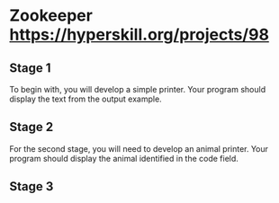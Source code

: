 # Zookeeper https://hyperskill.org/projects/98

## Stage 1
To begin with, you will develop a simple printer. Your program should display the text from the output example.

## Stage 2
For the second stage, you will need to develop an animal printer. Your program should display the animal identified in the code field.

## Stage 3